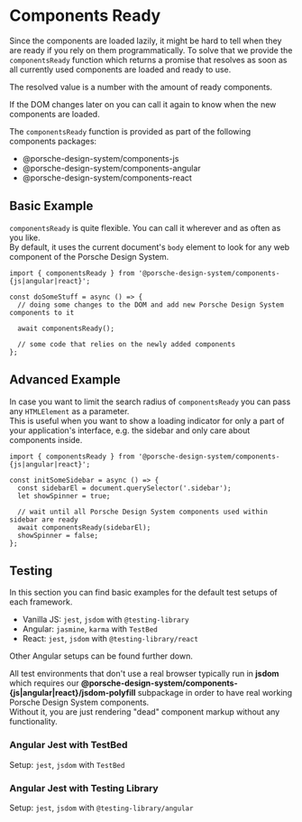 # Components Ready

Since the components are loaded lazily, it might be hard to tell when they are ready if you rely on them
programmatically. To solve that we provide the `componentsReady` function which returns a promise that resolves as soon
as all currently used components are loaded and ready to use.

The resolved value is a number with the amount of ready components.

If the DOM changes later on you can call it again to know when the new components are loaded.

The `componentsReady` function is provided as part of the following components packages:

- @porsche-design-system/components-js
- @porsche-design-system/components-angular
- @porsche-design-system/components-react

<TableOfContents></TableOfContents>

## Basic Example

`componentsReady` is quite flexible. You can call it wherever and as often as you like.  
By default, it uses the current document's `body` element to look for any web component of the Porsche Design System.

```tsx
import { componentsReady } from '@porsche-design-system/components-{js|angular|react}';

const doSomeStuff = async () => {
  // doing some changes to the DOM and add new Porsche Design System components to it

  await componentsReady();

  // some code that relies on the newly added components
};
```

## Advanced Example

In case you want to limit the search radius of `componentsReady` you can pass any `HTMLElement` as a parameter.  
This is useful when you want to show a loading indicator for only a part of your application's interface, e.g. the
sidebar and only care about components inside.

```tsx
import { componentsReady } from '@porsche-design-system/components-{js|angular|react}';

const initSomeSidebar = async () => {
  const sidebarEl = document.querySelector('.sidebar');
  let showSpinner = true;

  // wait until all Porsche Design System components used within sidebar are ready
  await componentsReady(sidebarEl);
  showSpinner = false;
};
```

## Testing

In this section you can find basic examples for the default test setups of each framework.

- Vanilla JS: `jest`, `jsdom` with `@testing-library`
- Angular: `jasmine`, `karma` with `TestBed`
- React: `jest`, `jsdom` with `@testing-library/react`

Other Angular setups can be found further down.

<p-inline-notification heading="Important note" state="warning" dismiss-button="false">
  All test environments that don't use a real browser typically run in <strong>jsdom</strong> which requires our <strong>@porsche-design-system/components-{js|angular|react}/jsdom-polyfill</strong> subpackage in order to have real working Porsche Design System components.<br>
  Without it, you are just rendering "dead" component markup without any functionality.
</p-inline-notification>

<Playground :frameworkMarkup="codeSampleDefault" :showCodeEditor="false"></Playground>

### Angular Jest with TestBed

Setup: `jest`, `jsdom` with `TestBed`

<Playground :frameworkMarkup="codeSampleAngularTestBed" :showCodeEditor="false"></Playground>

### Angular Jest with Testing Library

Setup: `jest`, `jsdom` with `@testing-library/angular`

<Playground :frameworkMarkup="codeSampleAngularTestingLibrary" :showCodeEditor="false"></Playground>

<script lang="ts">
import Vue from 'vue';
import Component from 'vue-class-component';
import { getComponentsReadyCodeSamples } from '@porsche-design-system/shared';

@Component
export default class Code extends Vue {
  codeSampleDefault = getComponentsReadyCodeSamples('default');
  codeSampleAngularTestBed = getComponentsReadyCodeSamples('testbed');
  codeSampleAngularTestingLibrary = getComponentsReadyCodeSamples('testing-library');
}
</script>
